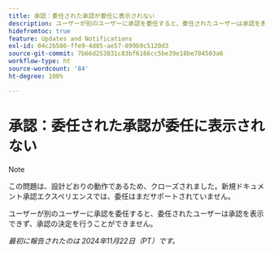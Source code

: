 ```yaml
---
title: 承認：委任された承認が委任に表示されない
description: ユーザーが別のユーザーに承認を委任すると、委任されたユーザーは承認を表示できず、承認の決定を行うことができません。
hidefromtoc: true
feature: Updates and Notifications
exl-id: 04c2b586-ffe9-4d85-ae57-899b9c5120d3
source-git-commit: 7b66d253831c83bf6166cc5be39e18be704503a6
workflow-type: ht
source-wordcount: '84'
ht-degree: 100%

---
```


# 承認：委任された承認が委任に表示されない

>[!NOTE]
>
>この問題は、設計どおりの動作であるため、クローズされました。新規ドキュメント承認エクスペリエンスでは、委任はまだサポートされていません。

ユーザーが別のユーザーに承認を委任すると、委任されたユーザーは承認を表示できず、承認の決定を行うことができません。

_最初に報告されたのは 2024年11月22日（PT）です。_
